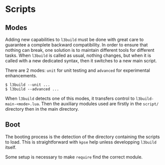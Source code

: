 # Scripts

## Modes

Adding new capabilities to `l3build` must be done with great care to guarantee a complete backward compatibility.
In order to ensure that nothing can break, one solution is to maintain different tools for different tasks.
When `l3build` is called as usual, nothing changes, but when it is called with a new dedicated syntax, then it switches to a new main script.

There are 2 modes: `unit` for unit testing and `advanced` for experimental enhancements.

```
$ l3build --unit ...
$ l3build --advanced ...
```

When `l3build` detects one of this modes, it transfers control to `l3build-main-<mode>.lua`. Then the auxiliary modules used are firstly in the `script/` directory then in the main directory.

## Boot

The booting process is the detection of the directory containing the scripts to load. This is straightforward with `kpse` help unless developping `l3build` itself.

Some setup is necessary to make `require` find the correct module.


